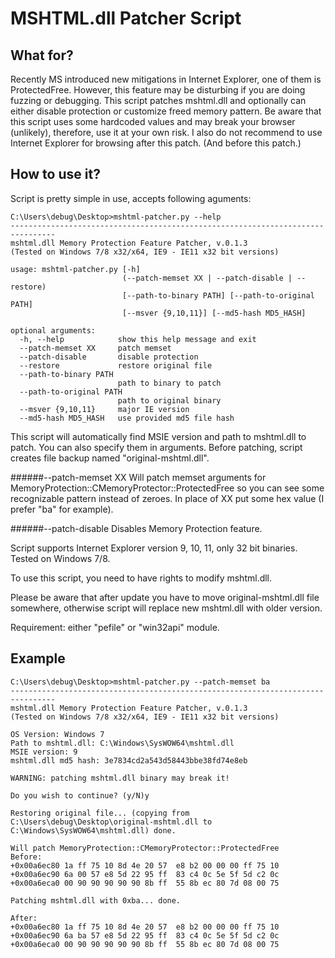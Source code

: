 MSHTML.dll Patcher Script
=========================


What for?
---------

Recently MS introduced new mitigations in Internet Explorer, one of them is 
ProtectedFree. However, this feature may be disturbing if you are doing fuzzing 
or debugging. This script patches mshtml.dll and optionally can either disable 
protection or customize freed memory pattern. Be aware that this script uses 
some hardcoded values and may break your browser (unlikely), therefore, use it 
at your own risk. I also do not recommend to use Internet Explorer for browsing 
after this patch. (And before this patch.)


How to use it?
--------------

Script is pretty simple in use, accepts following aguments:

```
C:\Users\debug\Desktop>mshtml-patcher.py --help
--------------------------------------------------------------------------------
mshtml.dll Memory Protection Feature Patcher, v.0.1.3
(Tested on Windows 7/8 x32/x64, IE9 - IE11 x32 bit versions)

usage: mshtml-patcher.py [-h]
                         (--patch-memset XX | --patch-disable | --restore)
                         [--path-to-binary PATH] [--path-to-original PATH]
                         [--msver {9,10,11}] [--md5-hash MD5_HASH]

optional arguments:
  -h, --help            show this help message and exit
  --patch-memset XX     patch memset
  --patch-disable       disable protection
  --restore             restore original file
  --path-to-binary PATH
                        path to binary to patch
  --path-to-original PATH
                        path to original binary
  --msver {9,10,11}     major IE version
  --md5-hash MD5_HASH   use provided md5 file hash

```

This script will automatically find MSIE version and path to mshtml.dll to 
patch. You can also specify them in arguments. Before patching, script creates 
file backup named "original-mshtml.dll".

######--patch-memset XX
Will patch memset arguments for 
MemoryProtection::CMemoryProtector::ProtectedFree so you can see some 
recognizable pattern instead of zeroes. In place of XX put some hex value (I 
prefer "ba" for example).

######--patch-disable
Disables Memory Protection feature. 


Script supports Internet Explorer version 9, 10, 11, only 32 bit binaries. 
Tested on Windows 7/8. 

To use this script, you need to have rights to modify mshtml.dll.

Please be aware that after update you have to move original-mshtml.dll file 
somewhere, otherwise script will replace new mshtml.dll with older version.

Requirement: either "pefile" or "win32api" module.

Example
-------

```
C:\Users\debug\Desktop>mshtml-patcher.py --patch-memset ba
--------------------------------------------------------------------------------
mshtml.dll Memory Protection Feature Patcher, v.0.1.3
(Tested on Windows 7/8 x32/x64, IE9 - IE11 x32 bit versions)

OS Version: Windows 7
Path to mshtml.dll: C:\Windows\SysWOW64\mshtml.dll
MSIE version: 9
mshtml.dll md5 hash: 3e7834cd2a543d58443bbe38fd74e8eb

WARNING: patching mshtml.dll binary may break it!

Do you wish to continue? (y/N)y

Restoring original file... (copying from C:\Users\debug\Desktop\original-mshtml.dll to C:\Windows\SysWOW64\mshtml.dll) done.

Will patch MemoryProtection::CMemoryProtector::ProtectedFree
Before:
+0x00a6ec80 1a ff 75 10 8d 4e 20 57  e8 b2 00 00 00 ff 75 10
+0x00a6ec90 6a 00 57 e8 5d 22 95 ff  83 c4 0c 5e 5f 5d c2 0c
+0x00a6eca0 00 90 90 90 90 90 8b ff  55 8b ec 80 7d 08 00 75

Patching mshtml.dll with 0xba... done.

After:
+0x00a6ec80 1a ff 75 10 8d 4e 20 57  e8 b2 00 00 00 ff 75 10
+0x00a6ec90 6a ba 57 e8 5d 22 95 ff  83 c4 0c 5e 5f 5d c2 0c
+0x00a6eca0 00 90 90 90 90 90 8b ff  55 8b ec 80 7d 08 00 75
```

